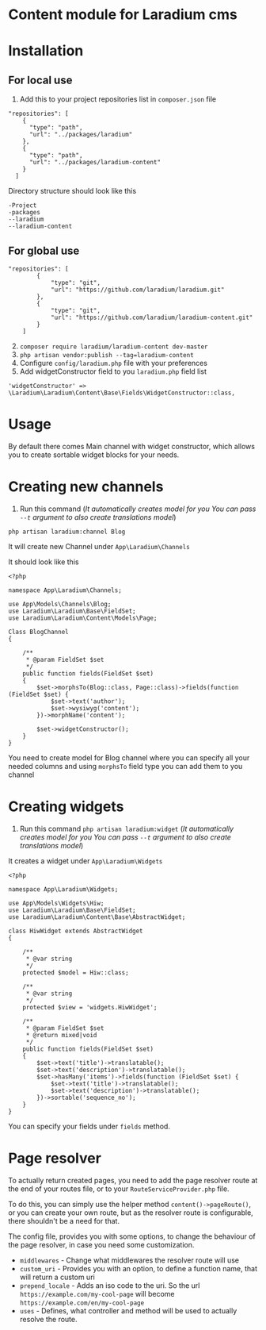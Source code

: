 # Content module for Laradium cms

# Installation

## For local use

1. Add this to your project repositories list in `composer.json` file

```
"repositories": [
    {
      "type": "path",
      "url": "../packages/laradium"
    },
    {
      "type": "path",
      "url": "../packages/laradium-content"
    }
  ]
```

Directory structure should look like this

```
-Project
-packages
--laradium
--laradium-content
```

## For global use

```
"repositories": [
        {
            "type": "git",
            "url": "https://github.com/laradium/laradium.git"
        },
        {
            "type": "git",
            "url": "https://github.com/laradium/laradium-content.git"
        }
    ]
```

2. ```composer require laradium/laradium-content dev-master```
3. ```php artisan vendor:publish --tag=laradium-content```
4. Configure `config/laradium.php` file with your preferences
5. Add widgetConstructor field to you `laradium.php` field list
```
'widgetConstructor' => \Laradium\Laradium\Content\Base\Fields\WidgetConstructor::class,
```

# Usage
By default there comes Main channel with widget constructor, which allows you to create sortable widget blocks for your needs.

# Creating new channels
1. Run this command (_It automatically creates model for you You can pass `--t` argument to also create translations model_)

```
php artisan laradium:channel Blog
```


It will create new Channel under `App\Laradium\Channels`

It should look like this

```
<?php

namespace App\Laradium\Channels;

use App\Models\Channels\Blog;
use Laradium\Laradium\Base\FieldSet;
use Laradium\Laradium\Content\Models\Page;

Class BlogChannel
{

    /**
     * @param FieldSet $set
     */
    public function fields(FieldSet $set)
    {
        $set->morphsTo(Blog::class, Page::class)->fields(function (FieldSet $set) {
            $set->text('author');
            $set->wysiwyg('content');
        })->morphName('content');

        $set->widgetConstructor();
    }
}
```

You need to create model for Blog channel where you can specify all your needed columns and using `morphsTo` field type you can add them to you channel

# Creating widgets

1. Run this command `php artisan laradium:widget` (_It automatically creates model for you You can pass `--t` argument to also create translations model_)


It creates a widget under `App\Laradium\Widgets`
```
<?php

namespace App\Laradium\Widgets;

use App\Models\Widgets\Hiw;
use Laradium\Laradium\Base\FieldSet;
use Laradium\Laradium\Content\Base\AbstractWidget;

class HiwWidget extends AbstractWidget
{

    /**
     * @var string
     */
    protected $model = Hiw::class;

    /**
     * @var string
     */
    protected $view = 'widgets.HiwWidget';

    /**
     * @param FieldSet $set
     * @return mixed|void
     */
    public function fields(FieldSet $set)
    {
        $set->text('title')->translatable();
        $set->text('description')->translatable();
        $set->hasMany('items')->fields(function (FieldSet $set) {
            $set->text('title')->translatable();
            $set->text('description')->translatable();
        })->sortable('sequence_no');
    }
}
```

You can specify your fields under `fields` method.

# Page resolver 

To actually return created pages, you need to add the page resolver route at the end of your routes file, or to your `RouteServiceProvider.php` file.

To do this, you can simply use the helper method `content()->pageRoute()`, or you can create your own route, but as the resolver route is configurable, there shouldn't be a need for that.

The config file, provides you with some options, to change the behaviour of the page resolver, in case you need some customization.

- `middlewares` - Change what middlewares the resolver route will use
- `custom_uri` - Provides you with an option, to define a function name, that will return a custom uri
- `prepend_locale` - Adds an iso code to the uri. So the url `https://example.com/my-cool-page` will become `https://example.com/en/my-cool-page`
- `uses` - Defines, what controller and method will be used to actually resolve the route. 